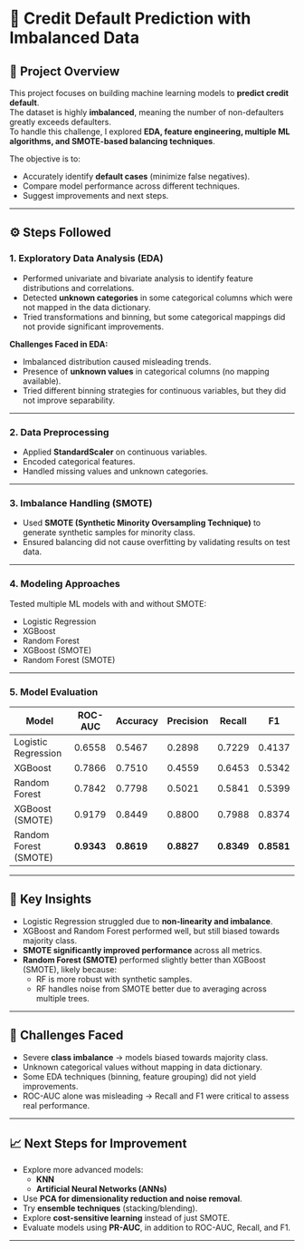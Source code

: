# 📌 Credit Default Prediction with Imbalanced Data  

## 📖 Project Overview  
This project focuses on building machine learning models to **predict credit default**.  
The dataset is highly **imbalanced**, meaning the number of non-defaulters greatly exceeds defaulters.  
To handle this challenge, I explored **EDA, feature engineering, multiple ML algorithms, and SMOTE-based balancing techniques**.  

The objective is to:  
- Accurately identify **default cases** (minimize false negatives).  
- Compare model performance across different techniques.  
- Suggest improvements and next steps.  

---

## ⚙️ Steps Followed  

### 1. **Exploratory Data Analysis (EDA)**  
- Performed univariate and bivariate analysis to identify feature distributions and correlations.  
- Detected **unknown categories** in some categorical columns which were not mapped in the data dictionary.  
- Tried transformations and binning, but some categorical mappings did not provide significant improvements.  

**Challenges Faced in EDA:**  
- Imbalanced distribution caused misleading trends.  
- Presence of **unknown values** in categorical columns (no mapping available).  
- Tried different binning strategies for continuous variables, but they did not improve separability.  

---

### 2. **Data Preprocessing**  
- Applied **StandardScaler** on continuous variables.  
- Encoded categorical features.  
- Handled missing values and unknown categories.  

---

### 3. **Imbalance Handling (SMOTE)**  
- Used **SMOTE (Synthetic Minority Oversampling Technique)** to generate synthetic samples for minority class.  
- Ensured balancing did not cause overfitting by validating results on test data.  

---

### 4. **Modeling Approaches**  
Tested multiple ML models with and without SMOTE:  
- Logistic Regression  
- XGBoost  
- Random Forest  
- XGBoost (SMOTE)  
- Random Forest (SMOTE)  

---

### 5. **Model Evaluation**  

| Model                | ROC-AUC | Accuracy | Precision | Recall | F1 |
|-----------------------|---------|----------|-----------|--------|----|
| Logistic Regression   | 0.6558  | 0.5467   | 0.2898    | 0.7229 | 0.4137 |
| XGBoost              | 0.7866  | 0.7510   | 0.4559    | 0.6453 | 0.5342 |
| Random Forest        | 0.7842  | 0.7798   | 0.5021    | 0.5841 | 0.5399 |
| XGBoost (SMOTE)      | 0.9179  | 0.8449   | 0.8800    | 0.7988 | 0.8374 |
| Random Forest (SMOTE)| **0.9343** | **0.8619** | **0.8827** | **0.8349** | **0.8581** |

---

## 🔎 Key Insights  
- Logistic Regression struggled due to **non-linearity and imbalance**.  
- XGBoost and Random Forest performed well, but still biased towards majority class.  
- **SMOTE significantly improved performance** across all metrics.  
- **Random Forest (SMOTE)** performed slightly better than XGBoost (SMOTE), likely because:  
  - RF is more robust with synthetic samples.  
  - RF handles noise from SMOTE better due to averaging across multiple trees.  

---

## 🚧 Challenges Faced  
- Severe **class imbalance** → models biased towards majority class.  
- Unknown categorical values without mapping in data dictionary.  
- Some EDA techniques (binning, feature grouping) did not yield improvements.  
- ROC-AUC alone was misleading → Recall and F1 were critical to assess real performance.  

---

## 📈 Next Steps for Improvement  
- Explore more advanced models:  
  - **KNN**  
  - **Artificial Neural Networks (ANNs)**  
- Use **PCA for dimensionality reduction and noise removal**.  
- Try **ensemble techniques** (stacking/blending).  
- Explore **cost-sensitive learning** instead of just SMOTE.  
- Evaluate models using **PR-AUC**, in addition to ROC-AUC, Recall, and F1.  

---
